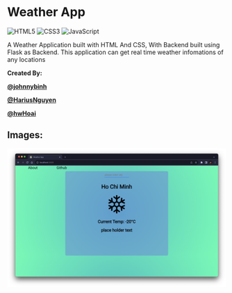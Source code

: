 # Weather App
![HTML5](https://img.shields.io/badge/html5-%23E34F26.svg?style=for-the-badge&logo=html5&logoColor=white) ![CSS3](https://img.shields.io/badge/css3-%231572B6.svg?style=for-the-badge&logo=css3&logoColor=white) 
![JavaScript](https://img.shields.io/badge/javascript-%23323330.svg?style=for-the-badge&logo=javascript&logoColor=%23F7DF1E)

A Weather Application built with HTML And CSS, With Backend built using Flask as Backend. This application can get real time weather infomations of any locations



**Created By:**

[**@johnnybinh**](https://github.com/johnnybinh)

[**@HariusNguyen**](https://github.com/johnnybinh/gdsc-g4-weatherapp/commits?author=HariusNguyen "View all commits by HariusNguyen")

[**@hwHoai**](https://github.com/hwHoai)

## Images:

![Image ](image-2.png)
